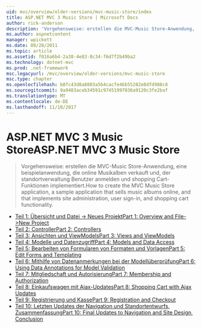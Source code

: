 ```yaml
---
uid: mvc/overview/older-versions/mvc-music-store/index
title: ASP.NET MVC 3 Music Store | Microsoft Docs
author: rick-anderson
description: 'Vorgehensweise: erstellen die MVC-Music Store-Anwendung, eine beispielanwendung, die online Musikalben verkauft und standortverwaltung Benutzer anmelden, implementiert, ein...'
ms.author: aspnetcontent
manager: wpickett
ms.date: 09/28/2011
ms.topic: article
ms.assetid: f016a6b4-2a38-4e83-8c34-f6d7f2b49ba2
ms.technology: dotnet-mvc
ms.prod: .net-framework
msc.legacyurl: /mvc/overview/older-versions/mvc-music-store
msc.type: chapter
ms.openlocfilehash: b8fc43d8a8803a5b4cacfe46b55282e8dfd988c8
ms.sourcegitcommit: 9a9483aceb34591c97451997036a9120c3fe2baf
ms.translationtype: MT
ms.contentlocale: de-DE
ms.lasthandoff: 11/10/2017
---
```

<a name="aspnet-mvc-3-music-store"></a><span data-ttu-id="f34c2-103">ASP.NET MVC 3 Music Store</span><span class="sxs-lookup"><span data-stu-id="f34c2-103">ASP.NET MVC 3 Music Store</span></span>
====================
> <span data-ttu-id="f34c2-104">Vorgehensweise: erstellen die MVC-Music Store-Anwendung, eine beispielanwendung, die online Musikalben verkauft und, der standortverwaltung Benutzer anmelden und shopping Cart-Funktionen implementiert.</span><span class="sxs-lookup"><span data-stu-id="f34c2-104">How to create the MVC Music Store application, a sample application that sells music albums online, and that implements site administration, user sign-in, and shopping cart functionality.</span></span>


- [<span data-ttu-id="f34c2-105">Teil 1: Übersicht und Datei -> Neues Projekt</span><span class="sxs-lookup"><span data-stu-id="f34c2-105">Part 1: Overview and File->New Project</span></span>](mvc-music-store-part-1.md)
- [<span data-ttu-id="f34c2-106">Teil 2: Controller</span><span class="sxs-lookup"><span data-stu-id="f34c2-106">Part 2: Controllers</span></span>](mvc-music-store-part-2.md)
- [<span data-ttu-id="f34c2-107">Teil 3: Ansichten und ViewModels</span><span class="sxs-lookup"><span data-stu-id="f34c2-107">Part 3: Views and ViewModels</span></span>](mvc-music-store-part-3.md)
- [<span data-ttu-id="f34c2-108">Teil 4: Modelle und Datenzugriff</span><span class="sxs-lookup"><span data-stu-id="f34c2-108">Part 4: Models and Data Access</span></span>](mvc-music-store-part-4.md)
- [<span data-ttu-id="f34c2-109">Teil 5: Bearbeiten von Formularen von Formaten und Vorlagen</span><span class="sxs-lookup"><span data-stu-id="f34c2-109">Part 5: Edit Forms and Templating</span></span>](mvc-music-store-part-5.md)
- [<span data-ttu-id="f34c2-110">Teil 6: Mithilfe von Datenanmerkungen bei der Modellüberprüfung</span><span class="sxs-lookup"><span data-stu-id="f34c2-110">Part 6: Using Data Annotations for Model Validation</span></span>](mvc-music-store-part-6.md)
- [<span data-ttu-id="f34c2-111">Teil 7: Mitgliedschaft und Autorisierung</span><span class="sxs-lookup"><span data-stu-id="f34c2-111">Part 7: Membership and Authorization</span></span>](mvc-music-store-part-7.md)
- [<span data-ttu-id="f34c2-112">Teil 8: Einkaufswagen mit Ajax-Updates</span><span class="sxs-lookup"><span data-stu-id="f34c2-112">Part 8: Shopping Cart with Ajax Updates</span></span>](mvc-music-store-part-8.md)
- [<span data-ttu-id="f34c2-113">Teil 9: Registrierung und Kasse</span><span class="sxs-lookup"><span data-stu-id="f34c2-113">Part 9: Registration and Checkout</span></span>](mvc-music-store-part-9.md)
- [<span data-ttu-id="f34c2-114">Teil 10: Letzten Updates der Navigation und Standortentwurfs, Zusammenfassung</span><span class="sxs-lookup"><span data-stu-id="f34c2-114">Part 10: Final Updates to Navigation and Site Design, Conclusion</span></span>](mvc-music-store-part-10.md)

